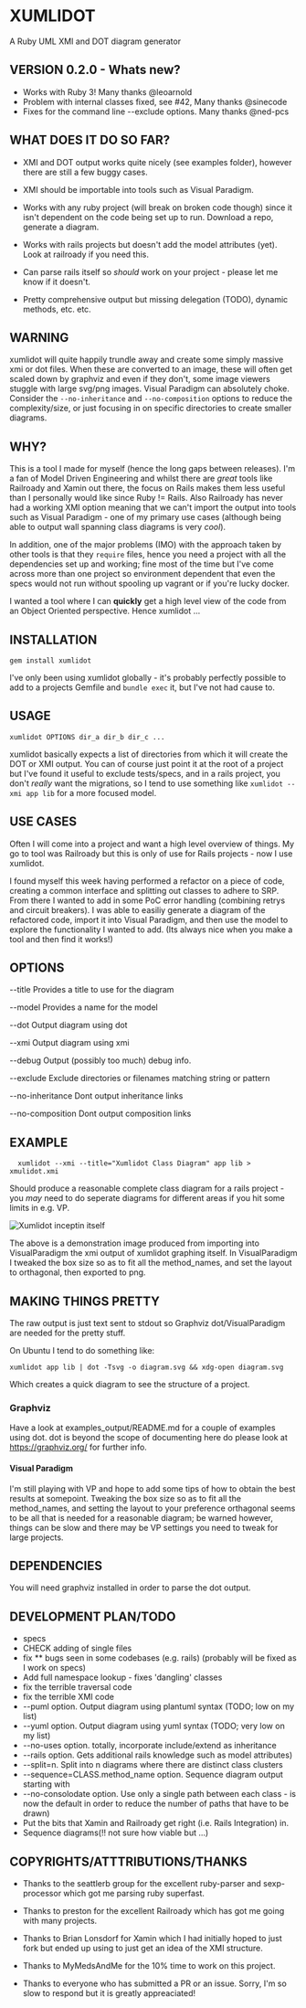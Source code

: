 # XUMLIDOT

A Ruby UML XMI and DOT diagram generator

## VERSION 0.2.0 - Whats new?

- Works with Ruby 3! Many thanks @leoarnold
- Problem with internal classes fixed, see #42, Many thanks @sinecode
- Fixes for the command line --exclude options. Many thanks @ned-pcs

## WHAT DOES IT DO SO FAR?

- XMI and DOT output works quite nicely (see examples folder), however there
  are still a few buggy cases.

- XMI should be importable into tools such as Visual Paradigm.

- Works with any ruby project (will break on broken code though) since it isn't
  dependent on the code being set up to run. Download a repo, generate a
  diagram.

- Works with rails projects but doesn't add the model attributes (yet). Look at railroady if you need this.

- Can parse rails itself so *should* work on your project - please let me know if it doesn't.

- Pretty comprehensive output but missing delegation (TODO), dynamic methods, etc. etc.

## WARNING
xumlidot will quite happily trundle away and create some simply massive xmi or
dot files. When these are converted to an image, these will often get scaled
down by graphviz and even if they don't, some image viewers stuggle with large
svg/png images. Visual Paradigm can absolutely choke. Consider the
`--no-inheritance` and `--no-composition` options to reduce the
complexity/size, or just focusing in on specific directories to create smaller
diagrams.

## WHY?

This is a tool I made for myself (hence the long gaps between releases). I'm a
fan of Model Driven Engineering and whilst there are *great* tools like
Railroady and Xamin out there, the focus on Rails makes them less useful than I
personally would like since Ruby != Rails. Also Railroady has never had a
working XMI option meaning that we can't import the output into tools such as
Visual Paradigm - one of my primary use cases (although being able to output
wall spanning class diagrams is very *cool*).

In addition, one of the major problems (IMO) with the approach taken by other
tools is that they `require` files, hence you need a project with all the
dependencies set up and working; fine most of the time but I've come across
more than one project so environment dependent that even the specs would not
run without spooling up vagrant or if you're lucky docker.

I wanted a tool where I can **quickly** get a high level view of the code from an
Object Oriented perspective.  Hence xumlidot ...

## INSTALLATION

```
gem install xumlidot
```

I've only been using xumlidot globally - it's probably perfectly possible to add
to a projects Gemfile and `bundle exec` it, but I've not had cause to.

## USAGE

    xumlidot OPTIONS dir_a dir_b dir_c ...

xumlidot basically expects a list of directories from which it will create the
DOT or XMI output. You can of course just point it at the root of a project but
I've found it useful to exclude tests/specs, and in a rails project, you don't
_really_ want the migrations, so I tend to use something like `xumlidot --xmi
app lib` for a more focused model.

## USE CASES

Often I will come into a project and want a high level overview of things. My go to
tool was Railroady but this is only of use for Rails projects - now I use xumlidot.

I found myself this week having performed a refactor on a piece of code, creating a
common interface and splitting out classes to adhere to SRP. From there I wanted to
add in some PoC error handling (combining retrys and circuit breakers). I was able
to easiliy generate a diagram of the refactored code, import it into Visual Paradigm,
and then use the model to explore the functionality I wanted to add. (Its always nice
when you make a tool and then find it works!)

## OPTIONS

  --title
  Provides a title to use for the diagram

  --model
  Provides a name for the model

  --dot
  Output diagram using dot

  --xmi
  Output diagram using xmi

  --debug
  Output (possibly too much) debug info.

  --exclude
  Exclude directories or filenames matching string or pattern

  --no-inheritance
  Dont output inheritance links

  --no-composition
  Dont output composition links


## EXAMPLE

```
  xumlidot --xmi --title="Xumlidot Class Diagram" app lib > xmulidot.xmi
```

Should produce a reasonable complete class diagram for a rails project - you *may* need to do seperate
diagrams for different areas if you hit some limits in e.g. VP.

![Xumlidot inceptin itself](https://raw.githubusercontent.com/os6sense/xumlidot/master/examples_output/xumlidot.png)

The above is a demonstration image produced from importing into VisualParadigm
the xmi output of xumlidot graphing itself. In VisualParadigm I tweaked the box size so as to fit
all the method_names, and set the layout to orthagonal, then exported to png.

## MAKING THINGS PRETTY

The raw output is just text sent to stdout so Graphviz dot/VisualParadigm are needed for the pretty stuff.

On Ubuntu I tend to do something like:

```
xumlidot app lib | dot -Tsvg -o diagram.svg && xdg-open diagram.svg
```

Which creates a quick diagram to see the structure of a project.

### Graphviz
Have a look at examples_output/README.md for a couple of examples using dot. dot is beyond the
scope of documenting here do please look at https://graphviz.org/ for further info.

#### Visual Paradigm
I'm still playing with VP and hope to add some tips of how to obtain the best
results at somepoint.  Tweaking the box size so as to fit all the method_names,
and setting the layout to your preference orthagonal seems to be all that is
needed for a reasonable diagram; be warned however, things can be slow and there
may be VP settings you need to tweak for large projects.

## DEPENDENCIES

You will need graphviz installed in order to parse the dot output.

## DEVELOPMENT PLAN/TODO

- specs
- CHECK adding of single files
- fix ** bugs seen in some codebases (e.g. rails) (probably will be fixed as I work on specs)
- Add full namespace lookup - fixes 'dangling' classes
- fix the terrible traversal code
- fix the terrible XMI code
- --puml option. Output diagram using plantuml syntax (TODO; low on my list)
- --yuml option. Output diagram using yuml syntax (TODO; very low on my list)
- --no-uses option. totally, incorporate include/extend as inheritance
- --rails option. Gets additional rails knowledge such as model attributes)
- --split=n.  Split into n diagrams where there are distinct class clusters
- --sequence=CLASS.method_name option. Sequence diagram output starting with
- --no-consolodate option. Use only a single path between each class - is now the default in order to reduce the number of paths that have to be drawn)
- Put the bits that Xamin and Railroady get right (i.e. Rails Integration) in.
- Sequence diagrams(!! not sure how viable but ...)

## COPYRIGHTS/ATTTRIBUTIONS/THANKS

- Thanks to the seattlerb group for the excellent ruby-parser and sexp-processor which got
me parsing ruby superfast.

- Thanks to preston for the excellent Railroady which has got me going with many projects.

- Thanks to Brian Lonsdorf for Xamin which I had initially hoped to just fork but ended up
using to just get an idea of the XMI structure.

- Thanks to MyMedsAndMe for the 10% time to work on this project.

- Thanks to everyone who has submitted a PR or an issue. Sorry, I'm so slow to respond but it is greatly appreaciated!
